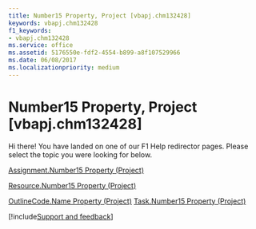 ```yaml
---
title: Number15 Property, Project [vbapj.chm132428]
keywords: vbapj.chm132428
f1_keywords:
- vbapj.chm132428
ms.service: office
ms.assetid: 5176550e-fdf2-4554-b899-a8f107529966
ms.date: 06/08/2017
ms.localizationpriority: medium
---
```



# Number15 Property, Project [vbapj.chm132428]

Hi there! You have landed on one of our F1 Help redirector pages. Please select the topic you were looking for below.

[Assignment.Number15 Property (Project)](https://msdn.microsoft.com/library/05037ca0-7343-f793-8c86-abfaeba5c0b7%28Office.15%29.aspx)

[Resource.Number15 Property (Project)](https://msdn.microsoft.com/library/7c1872d4-2de8-27f8-3973-e843da10029c%28Office.15%29.aspx)

[OutlineCode.Name Property (Project)](https://msdn.microsoft.com/library/b4814e58-2efd-18aa-4018-eb883fc64afa%28Office.15%29.aspx)
[Task.Number15 Property (Project)](https://msdn.microsoft.com/library/a71bfdae-91f1-4f62-87e1-f47b8a48c614%28Office.15%29.aspx)

[!include[Support and feedback](~/includes/feedback-boilerplate.md)]